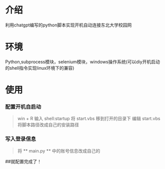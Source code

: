 # 介绍
利用chatgpt编写的python脚本实现开机自动连接东北大学校园网
# 环境
Python,subprocess模块，selenium模块，windows操作系统(可以diy开机启动的shell指令实现linux环境下的兼容)
# 使用
### 配置开机自启动

> win + R 输入 shell:startup
> 将 start.vbs 移到打开的目录下
> 编辑 start.vbs 将脚本路径改成自己的安装路径

### 写入登录信息

> 将 ** main.py ** 中的账号信息改成自己的

##就配置完成了！
